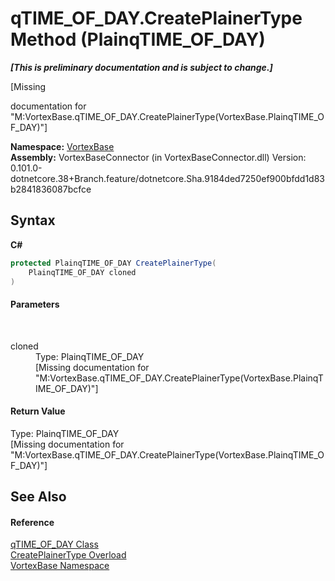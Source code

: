 # qTIME_OF_DAY.CreatePlainerType Method (PlainqTIME_OF_DAY)
 _**\[This is preliminary documentation and is subject to change.\]**_

\[Missing <summary> documentation for "M:VortexBase.qTIME_OF_DAY.CreatePlainerType(VortexBase.PlainqTIME_OF_DAY)"\]

**Namespace:**&nbsp;<a href="N_VortexBase.md">VortexBase</a><br />**Assembly:**&nbsp;VortexBaseConnector (in VortexBaseConnector.dll) Version: 0.101.0-dotnetcore.38+Branch.feature/dotnetcore.Sha.9184ded7250ef900bfdd1d83b2841836087bcfce

## Syntax

**C#**<br />
``` C#
protected PlainqTIME_OF_DAY CreatePlainerType(
	PlainqTIME_OF_DAY cloned
)
```


#### Parameters
&nbsp;<dl><dt>cloned</dt><dd>Type: PlainqTIME_OF_DAY<br />\[Missing <param name="cloned"/> documentation for "M:VortexBase.qTIME_OF_DAY.CreatePlainerType(VortexBase.PlainqTIME_OF_DAY)"\]</dd></dl>

#### Return Value
Type: PlainqTIME_OF_DAY<br />\[Missing <returns> documentation for "M:VortexBase.qTIME_OF_DAY.CreatePlainerType(VortexBase.PlainqTIME_OF_DAY)"\]

## See Also


#### Reference
<a href="T_VortexBase_qTIME_OF_DAY.md">qTIME_OF_DAY Class</a><br /><a href="Overload_VortexBase_qTIME_OF_DAY_CreatePlainerType.md">CreatePlainerType Overload</a><br /><a href="N_VortexBase.md">VortexBase Namespace</a><br />
